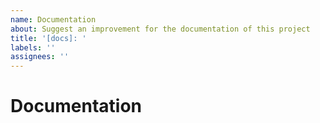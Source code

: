 ```yaml
---
name: Documentation
about: Suggest an improvement for the documentation of this project
title: '[docs]: '
labels: ''
assignees: ''
---
```


# Documentation
<!-- Please describe how to improve or fix the documentation. -->
